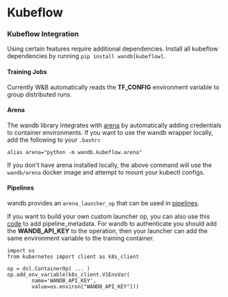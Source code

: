 # Kubeflow

### Kubeflow Integration

Using certain features require additional dependencies. Install all kubeflow dependencies by running `pip install wandb[kubeflow]`.

#### Training Jobs

Currently W&B automatically reads the **TF\_CONFIG** environment variable to group distributed runs.

#### Arena

The wandb library integrates with [arena](https://github.com/kubeflow/arena) by automatically adding credentials to container environments. If you want to use the wandb wrapper locally, add the following to your `.bashrc`

```text
alias arena="python -m wandb.kubeflow.arena"
```

If you don't have arena installed locally, the above command will use the `wandb/arena` docker image and attempt to mount your kubectl configs.

#### Pipelines

wandb provides an `arena_launcher_op` that can be used in [pipelines](https://github.com/kubeflow/pipelines).

If you want to build your own custom launcher op, you can also use this [code](https://github.com/wandb/client/blob/master/wandb/kubeflow/__init__.py) to add pipeline\_metadata. For wandb to authenticate you should add the **WANDB\_API\_KEY** to the operation, then your launcher can add the same environment variable to the training container.

```text
import os
from kubernetes import client as k8s_client

op = dsl.ContainerOp( ... )
op.add_env_variable(k8s_client.V1EnvVar(
        name='WANDB_API_KEY',
        value=os.environ["WANDB_API_KEY"]))
```

